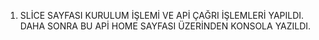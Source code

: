 1. SLİCE SAYFASI KURULUM İŞLEMİ VE APİ ÇAĞRI İŞLEMLERİ YAPILDI. DAHA SONRA BU APİ HOME SAYFASI ÜZERİNDEN KONSOLA YAZILDI.
